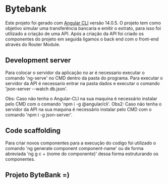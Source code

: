 # Bytebank

Este projeto foi gerado com [Angular CLI](https://github.com/angular/angular-cli) versão 14.0.5.
O projeto tem como objetivo simular uma transferência bancaria e emitir o extrato, para isso foi utilizado a criação de uma API. Após a criação da API foi criado os componentes do projeto em seguida ligamos o back end com o front-end através do Router Module.

## Development server

Para colocar o servidor da aplicação no ar é necessario executar o comando 'ng-serve' no CMD dentro da pasta do programa.
Para executar o servidor da API é necessario entrar na pasta dados e executar o comando 'json-server --watch db.json'.

Obs: Caso não tenha o Angular-CLI na sua maquina é necessário instalar pelo CMD com o comando 'npm i -g @angular/cli'.
Obs2: Caso não tenha o servidor da API na sua maquina é necessário instalar pelo CMD com o comando 'npm i -g json-server'.

## Code scaffolding

Para criar novos componentes para a execução do codigo foi utilizado o comando 'ng generate component component-name' ou de forma abreviada 'ng g c + (nome do componente)' dessa forma estruturando os componentes.



## Projeto ByteBank =)
